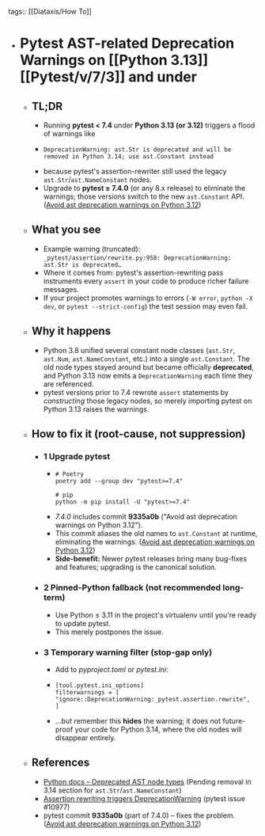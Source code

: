 tags:: [[Diataxis/How To]]

- # Pytest AST-related Deprecation Warnings on [[Python 3.13]] [[Pytest/v/7/3]] and under
	- ## TL;DR
		- Running **pytest < 7.4** under **Python 3.13 (or 3.12)** triggers a flood of warnings like
		- ~~~
		  DeprecationWarning: ast.Str is deprecated and will be removed in Python 3.14; use ast.Constant instead
		  ~~~
		- because pytest's assertion-rewriter still used the legacy `ast.Str`/`ast.NameConstant` nodes.
		- Upgrade to **pytest ≥ 7.4.0** (or any 8.x release) to eliminate the warnings; those versions switch to the new `ast.Constant` API. ([Avoid ast deprecation warnings on Python 3.12](https://github.com/pytest-dev/pytest/commit/9335a0b))
	- ## What you see
		- Example warning (truncated): `_pytest/assertion/rewrite.py:958: DeprecationWarning: ast.Str is deprecated…`
		- Where it comes from: pytest's assertion-rewriting pass instruments every `assert` in your code to produce richer failure messages.
		- If your project promotes warnings to errors (`-W error`, `python -X dev`, or `pytest --strict-config`) the test session may even fail.
	- ## Why it happens
		- Python 3.8 unified several constant node classes (`ast.Str`, `ast.Num`, `ast.NameConstant`, etc.) into a single `ast.Constant`. The old node types stayed around but became officially **deprecated**, and Python 3.13 now emits a `DeprecationWarning` each time they are referenced.
		- pytest versions prior to 7.4 rewrote `assert` statements by *constructing* those legacy nodes, so merely importing pytest on Python 3.13 raises the warnings.
	- ## How to fix it (root-cause, not suppression)
		- ### 1  Upgrade pytest
			- ~~~
			  # Poetry
			  poetry add --group dev "pytest>=7.4"
			  
			  # pip
			  python -m pip install -U "pytest>=7.4"
			  ~~~
			- *7.4.0* includes commit **9335a0b** ("Avoid ast deprecation warnings on Python 3.12").
			- This commit aliases the old names to `ast.Constant` at runtime, eliminating the warnings. ([Avoid ast deprecation warnings on Python 3.12](https://github.com/pytest-dev/pytest/commit/9335a0b))
			- **Side-benefit:** Newer pytest releases bring many bug-fixes and features; upgrading is the canonical solution.
		- ### 2  Pinned-Python fallback (not recommended long-term)
			- Use Python ≤ 3.11 in the project's virtualenv until you're ready to update pytest.
			- This merely postpones the issue.
		- ### 3  Temporary warning filter (stop-gap only)
			- Add to *pyproject.toml* or *pytest.ini*:
			- ~~~
			  [tool.pytest.ini_options]
			  filterwarnings = [
			  "ignore::DeprecationWarning:_pytest.assertion.rewrite",
			  ]
			  ~~~
			- …but remember this **hides** the warning; it does not future-proof your code for Python 3.14, where the old nodes will disappear entirely.
	- ## References
		- [Python docs – Deprecated AST node types](https://docs.python.org/3.13/library/ast.html#ast.Str) (Pending removal in 3.14 section for `ast.Str`/`ast.NameConstant`)
		- [Assertion rewriting triggers DeprecationWarning](https://github.com/pytest-dev/pytest/issues/10977) (pytest issue #10977)
		- pytest commit **9335a0b** (part of 7.4.0) – fixes the problem. ([Avoid ast deprecation warnings on Python 3.12](https://github.com/pytest-dev/pytest/commit/9335a0b))
